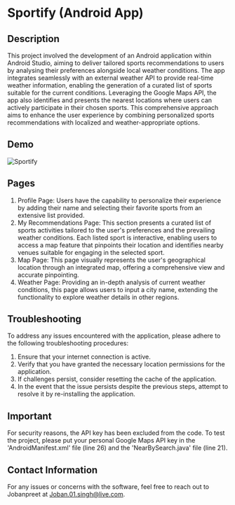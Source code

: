# **Sportify (Android App)**

## **Description**

This project involved the development of an Android application within Android Studio, aiming to deliver tailored sports recommendations to users by analysing their preferences alongside local weather conditions. The app integrates seamlessly with an external weather API to provide real-time weather information, enabling the generation of a curated list of sports suitable for the current conditions. Leveraging the Google Maps API, the app also identifies and presents the nearest locations where users can actively participate in their chosen sports. This comprehensive approach aims to enhance the user experience by combining personalized sports recommendations with localized and weather-appropriate options.

## **Demo**
![Sportify](https://github.com/Jobanpreet0/Sportify/assets/66274737/54b2b42d-3867-46a5-8480-b17e055b691c)

## **Pages**
1. Profile Page: Users have the capability to personalize their experience by adding their name and selecting their favorite sports from an extensive list provided.
2. My Recommendations Page: This section presents a curated list of sports activities tailored to the user's preferences and the prevailing weather conditions. Each listed sport is interactive, enabling users to access a map feature that pinpoints their location and identifies nearby venues suitable for engaging in the selected sport.
3. Map Page: This page visually represents the user's geographical location through an integrated map, offering a comprehensive view and accurate pinpointing.
4. Weather Page: Providing an in-depth analysis of current weather conditions, this page allows users to input a city name, extending the functionality to explore weather details in other regions.

## **Troubleshooting**
To address any issues encountered with the application, please adhere to the following troubleshooting procedures:
1. Ensure that your internet connection is active.
2. Verify that you have granted the necessary location permissions for the application.
3. If challenges persist, consider resetting the cache of the application.
4. In the event that the issue persists despite the previous steps, attempt to resolve it by re-installing the application.

## **Important**
For security reasons, the API key has been excluded from the code. To test the project, please put your personal Google Maps API key in the 'AndroidManifest.xml' file (line 26) and the 'NearBySearch.java' file (line 21).

## **Contact Information**

For any issues or concerns with the software, feel free to reach out to Jobanpreet at Joban.01.singh@live.com.
